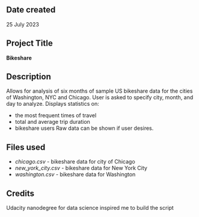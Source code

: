 ## Date created
25 July 2023

## Project Title
**Bikeshare**

## Description
Allows for analysis of six months of sample US bikeshare data for the cities of Washington, NYC and Chicago. User is asked to specify city, month, and day to analyze. Displays statistics on:
* the most frequent times of travel
* total and average trip duration
* bikeshare users
Raw data can be shown if user desires.

## Files used
* _chicago.csv_ - bikeshare data for city of Chicago
* _new_york_city.csv_ - bikeshare data for New York City
* _washington.csv_ - bikeshare data for Washington

## Credits
Udacity nanodegree for data science inspired me to build the script

